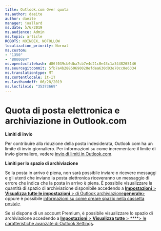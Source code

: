 ```yaml
---
title: Outlook.com Over quota
ms.author: daeite
author: daeite
manager: joallard
ms.date: 5/6/2019
ms.audience: Admin
ms.topic: article
ROBOTS: NOINDEX, NOFOLLOW
localization_priority: Normal
ms.custom:
- "1350"
- "8000084"
ms.openlocfilehash: d86f039cb0dba7cb7e4d21c0e43c1a3448265146
ms.sourcegitcommit: 5fb7a4b28859690020efdea630d03e70cc0e6334
ms.translationtype: MT
ms.contentlocale: it-IT
ms.lasthandoff: 06/28/2019
ms.locfileid: "35373669"
---
```

# <a name="email-and-storage-quota-in-outlookcom"></a>Quota di posta elettronica e archiviazione in Outlook.com

**Limiti di invio**

Per contribuire alla riduzione della posta indesiderata, Outlook.com ha un limite di invio giornaliero. Per informazioni su come incrementare il limite di invio giornaliero, vedere [invio di limiti in Outlook.com](https://support.office.com/article/279ee200-594c-40f0-9ec8-bb6af7735c2e).

**Limiti per lo spazio di archiviazione**

Se la posta in arrivo è piena, non sarà possibile inviare o ricevere messaggi e gli utenti che inviano la posta elettronica riceveranno un messaggio di errore che indica che la posta in arrivo è piena. È possibile visualizzare la quantità di spazio di archiviazione disponibile accedendo a [ **Impostazioni** > **Visualizza tutte le impostazioni** > di Outlook archiviazione**generale**> ](https://outlook.live.com/mail/options/general/storage)oppure è possibile [informazioni su come creare spazio nella cassetta postale](https://support.office.com/article/7ac99134-69e5-4619-ac0b-2d313bba5e9e).

Se si dispone di un account Premium, è possibile visualizzare lo spazio di archiviazione accedendo a [ **Impostazioni** > **Visualizza tutte** > ****> le caratteristiche avanzate di Outlook Settings](https://outlook.live.com/mail/options/premium/features).